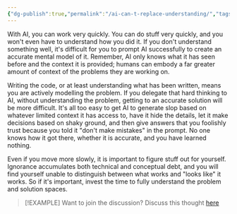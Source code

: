 ```yaml
---
{"dg-publish":true,"permalink":"/ai-can-t-replace-understanding/","tags":["blogged","refactored","ai"],"created":"2025-09-25T20:12:48.682+01:00","updated":"2025-09-25T20:16:38.382+01:00"}
---
```


With AI, you can work very quickly. You can do stuff very quickly, and you won't even have to understand how you did it. If you don't understand something well, it's difficult for you to prompt AI successfully to create an accurate mental model of it. Remember, AI only knows what it has seen before and the context it is provided; humans can embody a far greater amount of context of the problems they are working on. 

Writing the code, or at least understanding what has been written, means you are actively modelling the problem. If you delegate that hard thinking to AI, without understanding the problem, getting to an accurate solution will be more difficult. It's all too easy to get AI to generate slop based on whatever limited context it has access to, have it hide the details, let it make decisions based on shaky ground, and then give answers that you foolishly trust because you told it "don't make mistakes" in the prompt. No one knows how it got there, whether it is accurate, and you have learned nothing.  

Even if you move more slowly, it is important to figure stuff out for yourself. Ignorance accumulates both technical and conceptual debt, and you will find yourself unable to distinguish between what works and "looks like" it works.  So if it's important, invest the time to fully understand the problem and solution spaces.


> [!EXAMPLE] Want to join the discussion? Discuss this thought [here](https://bsky.app/profile/craigtkhill.bsky.social)
